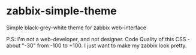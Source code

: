zabbix-simple-theme
===================

Simple black-grey-white theme for zabbix web-interface

P.S: I'm not a web-developer, and not designer. Code Quality of this CSS - about "-30" from -100 to +100. I just want to make my zabbix look pretty.
